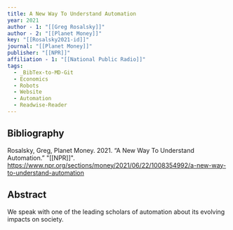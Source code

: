 ```yaml
---
title: A New Way To Understand Automation
year: 2021
author - 1: "[[Greg Rosalsky]]"
author - 2: "[[Planet Money]]"
key: "[[Rosalsky2021-id]]"
journal: "[[Planet Money]]"
publisher: "[[NPR]]"
affiliation - 1: "[[National Public Radio]]"
tags:
  - _BibTex-to-MD-Git
  - Economics
  - Robots
  - Website
  - Automation
  - Readwise-Reader
---
```


## Bibliography
Rosalsky, Greg, Planet Money. 2021. “A New Way To Understand Automation.” "[[NPR]]". https://www.npr.org/sections/money/2021/06/22/1008354992/a-new-way-to-understand-automation

## Abstract
We speak with one of the leading scholars of automation about its evolving impacts on society.